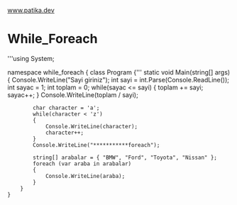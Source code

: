 www.patika.dev
# While_Foreach

'''using System;

namespace while_foreach
{
    class Program
    {'''
        static void Main(string[] args)
        {
            Console.WriteLine("Sayi giriniz");
            int sayi = int.Parse(Console.ReadLine());
            int sayac = 1;
            int toplam = 0;
            while(sayac <= sayi)
            {
                toplam += sayi;
                sayac++;
            }
            Console.WriteLine(toplam / sayi);

            char character = 'a';
            while(character < 'z')
            {
                Console.WriteLine(character);
                character++;
            }
            Console.WriteLine("***********foreach");

            string[] arabalar = { "BMW", "Ford", "Toyota", "Nissan" };
            foreach (var araba in arabalar)
            {
                Console.WriteLine(araba);
            }
        }
    }

